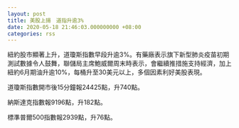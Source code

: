 ```yaml
---
layout: post
title: 美股上揚　道指升逾3%
date: 2020-05-18 21:46:03.000000000 +08:00
categories: rss
---
```


紐約股市顯著上升，道瓊斯指數早段升逾3%。有藥廠表示旗下新型肺炎疫苗初期測試數據令人鼓舞，聯儲局主席鮑威爾周末時表示，會繼續推措施支持經濟，加上紐約6月期油升逾10%，每桶升至30美元以上，多個因素利好美股表現。

道瓊斯指數開市後15分鐘報24425點，升740點。

納斯達克指數報9196點，升182點。

標準普爾500指數報2939點，升76點。
